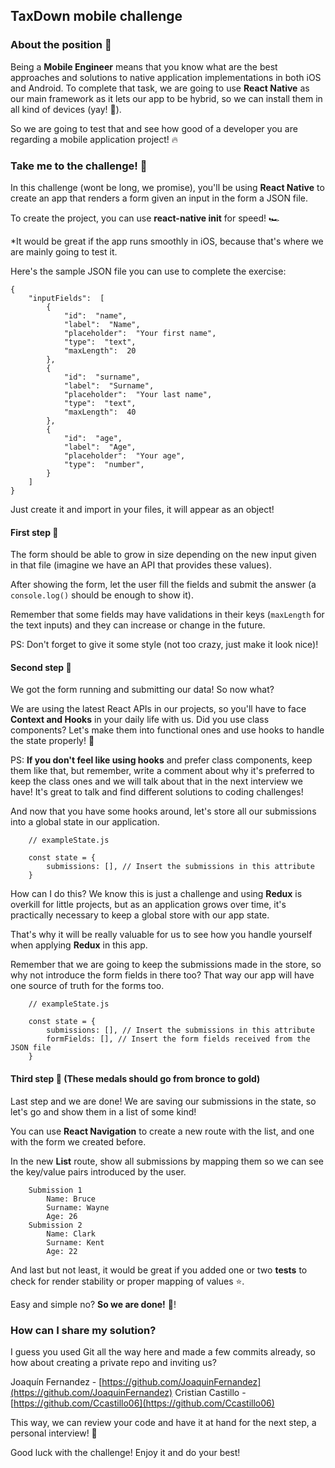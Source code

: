 ## TaxDown mobile challenge


### About the position 📱

Being a **Mobile Engineer**  means that you know what are the best approaches and solutions to native application implementations in both iOS and Android.
To complete that task, we are going to use **React Native** as our main framework as it lets our app to be hybrid, so we can install them in all kind of devices (yay! 🙌).

So we are going to test that and see how good of a developer you are regarding a mobile application project! 🔥

### Take me to the challenge! 🤟

In this challenge (wont be long, we promise), you'll be using **React Native** to create an app that renders a form given an input in the form a JSON file.

To create the project, you can use **react-native init** for speed! 🏎

*It would be great if the app runs smoothly in iOS, because that's where we are mainly going to test it.

Here's the sample JSON file you can use to complete the exercise:

```
{
	"inputFields":  [
		{
			"id":  "name",
			"label":  "Name",
			"placeholder":  "Your first name",
			"type":  "text",
			"maxLength":  20
		},
		{
			"id":  "surname",
			"label":  "Surname",
			"placeholder":  "Your last name",
			"type":  "text",
			"maxLength":  40
		},
		{
			"id":  "age",
			"label":  "Age",
			"placeholder":  "Your age",
			"type":  "number",
		}
	]
}
```

Just create it and import in your files, it will appear as an object!

#### First step 🥇

The form should be able to grow in size depending on the new input given in that file (imagine we have an API that provides these values).

After showing the form, let the user fill the fields and submit the answer (a `console.log()` should be enough to show it).

Remember that some fields may have validations in their keys (`maxLength` for the text inputs) and they can increase or change in the future.

PS: Don't forget to give it some style (not too crazy, just make it look nice)!

#### Second step 🥈

We got the form running and submitting our data! So now what?

We are using the latest React APIs in our projects, so you'll have to face **Context and Hooks** in your daily life with us. Did you use class components? Let's make them into functional ones and use hooks to handle the state properly! 💪

PS: **If you don't feel like using hooks** and prefer class components, keep them like that, but remember, write a comment about why it's preferred to keep the class ones and we will talk about that in the next interview we have! It's great to talk and find different solutions to coding challenges!

And now that you have some hooks around, let's store all our submissions into a global state in our application.

```
	// exampleState.js

	const state = {
		submissions: [], // Insert the submissions in this attribute
	}
```

How can I do this? We know this is just a challenge and using **Redux** is overkill for little projects, but as an application grows over time, it's practically necessary to keep a global store with our app state.

That's why it will be really valuable for us to see how you handle yourself when applying **Redux** in this app.

Remember that we are going to keep the submissions made in the store, so why not introduce the form fields in there too? That way our app will have one source of truth for the forms too.

```
	// exampleState.js

	const state = {
		submissions: [], // Insert the submissions in this attribute
		formFields: [], // Insert the form fields received from the JSON file
	}
```

#### Third  step 🥉 (These medals should go from bronce to gold)

Last step and we are done! We are saving our submissions in the state, so let's go and show them in a list of some kind!

You can use **React Navigation** to create a new route with the list, and one with the form we created before.

In the new **List** route, show all submissions by mapping them so we can see the key/value pairs introduced by the user.

```
	Submission 1
		Name: Bruce
		Surname: Wayne
		Age: 26
	Submission 2
		Name: Clark
		Surname: Kent
		Age: 22
```

And last but not least, it would be great if you added one or two **tests** to check for render stability or proper mapping of values ⭐️.

Easy and simple no? **So we are done!** 🚀!

### How can I share my solution?

I guess you used Git all the way here and made a few commits already, so how about creating a private repo and inviting us?

Joaquín Fernandez - [https://github.com/JoaquinFernandez](https://github.com/JoaquinFernandez)
Cristian Castillo - [https://github.com/Ccastillo06](https://github.com/Ccastillo06)

This way, we can review your code and have it at hand for the next step, a personal interview! 👻

Good luck with the challenge! Enjoy it and do your best!
